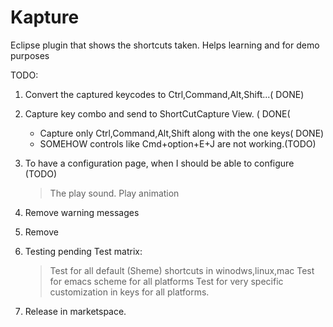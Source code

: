# Kapture
Eclipse plugin that shows the shortcuts taken. Helps learning and for demo purposes

TODO:
1. Convert the captured keycodes to Ctrl,Command,Alt,Shift...( DONE)

2. Capture key combo and send to ShortCutCapture View. ( DONE(
      - Capture only Ctrl,Command,Alt,Shift along with the one keys( DONE)
      - SOMEHOW controls like Cmd+option+E+J are not working.(TODO)
3. To have a configuration page, when I should be able to configure (TODO)
      > The play sound.
      > Play animation
      > 
4. Remove warning messages

5. Remove 

6. Testing pending
    Test matrix:
      > Test for all default (Sheme) shortcuts in winodws,linux,mac
      > Test for emacs scheme for all platforms
      > Test for very specific customization in keys for all platforms.
6. Release in marketspace.
    
